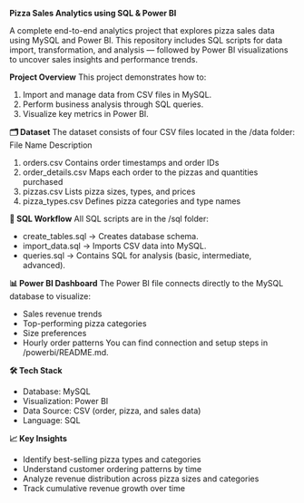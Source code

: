 **Pizza Sales Analytics using SQL & Power BI**

A complete end-to-end analytics project that explores pizza sales data using MySQL and Power BI. This repository includes SQL scripts for data import, transformation, and analysis — followed by Power BI visualizations to uncover sales insights and performance trends.



**Project Overview**
This project demonstrates how to:
1. Import and manage data from CSV files in MySQL.
2. Perform business analysis through SQL queries.
3. Visualize key metrics in Power BI.



**🗂️ Dataset**
The dataset consists of four CSV files located in the /data folder:
File Name	Description
1. orders.csv	            Contains order timestamps and order IDs
2. order_details.csv	    Maps each order to the pizzas and quantities purchased
3. pizzas.csv	            Lists pizza sizes, types, and prices
4. pizza_types.csv      	Defines pizza categories and type names


**📘 SQL Workflow**
All SQL scripts are in the /sql folder:
- create_tables.sql → Creates database schema.
- import_data.sql → Imports CSV data into MySQL.
- queries.sql → Contains SQL for analysis (basic, intermediate, advanced).


**📊 Power BI Dashboard**
The Power BI file connects directly to the MySQL database to visualize:
- Sales revenue trends
- Top-performing pizza categories
- Size preferences
- Hourly order patterns
You can find connection and setup steps in /powerbi/README.md.


**🛠️ Tech Stack**
- Database: MySQL
- Visualization: Power BI
- Data Source: CSV (order, pizza, and sales data)
- Language: SQL

**📈 Key Insights**
- Identify best-selling pizza types and categories
- Understand customer ordering patterns by time
- Analyze revenue distribution across pizza sizes and categories
- Track cumulative revenue growth over time
